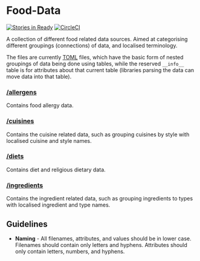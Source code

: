 # Food-Data

[![Stories in Ready](https://badge.waffle.io/ZURASTA/Food-Data.png?label=ready&title=Ready)](https://waffle.io/ZURASTA/Food-Data?utm_source=badge)
[![CircleCI](https://circleci.com/gh/ZURASTA/Food-Data.svg?style=svg)](https://circleci.com/gh/ZURASTA/Food-Data)

A collection of different food related data sources. Aimed at categorising different groupings (connections) of data, and localised terminology.

The files are currently [TOML](https://github.com/toml-lang/toml) files, which have the basic form of nested groupings of data being done using tables, while the reserved `__info__` table is for attributes about that current table (libraries parsing the data can move data into that table).

### [/allergens](/diets)
Contains food allergy data.


### [/cuisines](/cuisines)
Contains the cuisine related data, such as grouping cuisines by style with localised cuisine and style names.


### [/diets](/diets)
Contains diet and religious dietary data.


### [/ingredients](/ingredients)
Contains the ingredient related data, such as grouping ingredients to types with localised ingredient and type names.


## Guidelines

* __Naming__ - All filenames, attributes, and values should be in lower case. Filenames should contain only letters and hyphens. Attributes should only contain letters, numbers, and hyphens.
